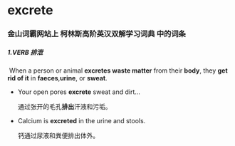 # excrete

### 金山词霸网站上 柯林斯高阶英汉双解学习词典 中的词条

##### 1.VERB  排泄

​	When a person or animal **excretes waste matter** from their **body**, they **get rid of it** in **faeces**,**urine**, or **sweat**.

- Your open pores **excrete** sweat and dirt...

   通过张开的毛孔**排出**汗液和污垢。

- Calcium is **excreted** in the urine and stools.

  钙通过尿液和粪便排出体外。